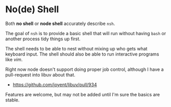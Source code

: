 # No(de) Shell

Both **no shell** or **node shell** accurately describe `nsh`.

The goal of `nsh` is to provide a basic shell that will run without having `bash` or another process tidy things up first.

The shell needs to be able to nest without mixing up who gets what keyboard input.
The shell should also be able to run interactive programs like *vim*.

Right now node doesn't support doing proper job control, although I have a pull-request into libuv about that.

- https://github.com/joyent/libuv/pull/934

Features are welcome, but may not be added until I'm sure the basics are stable.
